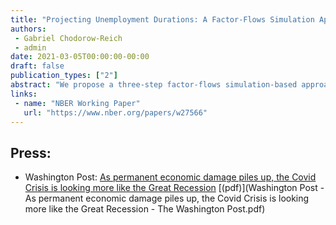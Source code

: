 ```yaml
---
title: "Projecting Unemployment Durations: A Factor-Flows Simulation Approach With Application to the COVID-19 Recession"
authors:
 - Gabriel Chodorow-Reich
 - admin
date: 2021-03-05T00:00:00-00:00
draft: false
publication_types: ["2"]
abstract: "We propose a three-step factor-flows simulation-based approach to forecast the duration distribution of unemployment. Step 1: estimate individual transition hazards across employment, temporary layoff, permanent layoff, quitter, entrant, and out of the labor force, with each hazard depending on an aggregate component as well as an individual's labor force history. Step 2: relate the aggregate components to the overall unemployment rate using a factor model. Step 3: combine the individual duration dependence, factor structure, and an auxiliary forecast of the unemployment rate to simulate a panel of individual labor force histories. Applying our approach to the July Blue Chip forecast of the COVID-19 recession, we project that 1.6 million workers laid off in April 2020 remain unemployed six months later. Total long-term unemployment rises thereafter and eventually reaches more 4.5 million individuals unemployed for more than 26 weeks and almost 2 million individuals unemployed for more than 46 weeks. Long-term unemployment rises even more in a more pessimistic recovery scenario, but remains below the level in the Great Recession due to a high amount of labor market churn."
links:
 - name: "NBER Working Paper"
   url: "https://www.nber.org/papers/w27566"
---
```


## Press:
 - Washington Post: [As permanent economic damage piles up, the Covid Crisis is looking more like the Great Recession](https://www.washingtonpost.com/business/2020/08/25/permanent-economic-damage-piles-up-covid-crisis-is-looking-more-like-great-recession/) [(pdf)](Washington Post - As permanent economic damage piles up, the Covid Crisis is looking more like the Great Recession - The Washington Post.pdf)

